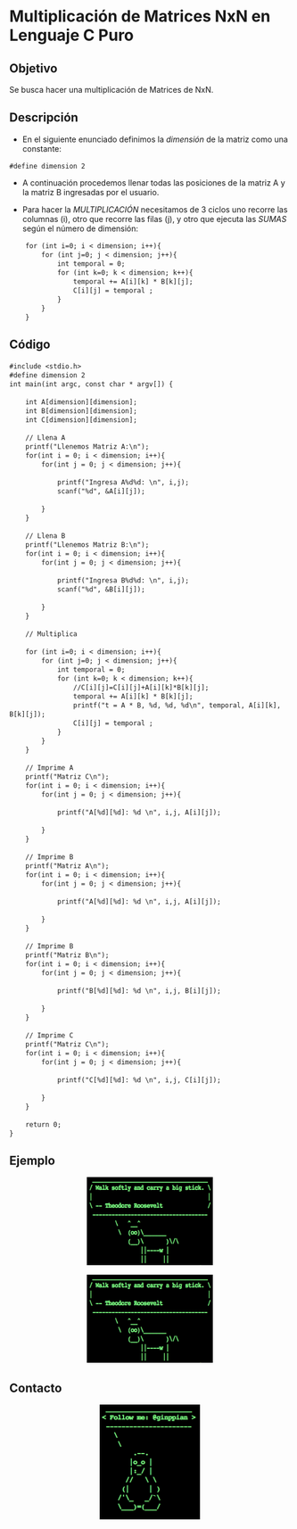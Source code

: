 Multiplicación de Matrices NxN en Lenguaje C Puro
===========

## Objetivo

Se busca hacer una multiplicación de Matrices de NxN.

## Descripción

* En el siguiente enunciado definimos la *dimensión* de la matriz como una constante:

```
#define dimension 2
```

* A continuación procedemos llenar todas las posiciones de la matriz A y la matriz B ingresadas por el usuario.

* Para hacer la *MULTIPLICACIÓN* necesitamos de 3 ciclos uno recorre las columnas (i), otro que recorre las filas (j), y otro que ejecuta las *SUMAS* según el número de dimensión:

```
    for (int i=0; i < dimension; i++){
        for (int j=0; j < dimension; j++){
            int temporal = 0;
            for (int k=0; k < dimension; k++){
                temporal += A[i][k] * B[k][j];
                C[i][j] = temporal ;
            }
        }
    }
```

## Código

```
#include <stdio.h>
#define dimension 2
int main(int argc, const char * argv[]) {

    int A[dimension][dimension];
    int B[dimension][dimension];
    int C[dimension][dimension];
    
    // Llena A
    printf("Llenemos Matriz A:\n");
    for(int i = 0; i < dimension; i++){
        for(int j = 0; j < dimension; j++){
            
            printf("Ingresa A%d%d: \n", i,j);
            scanf("%d", &A[i][j]);
        
        }
    }

    // Llena B
    printf("Llenemos Matriz B:\n");
    for(int i = 0; i < dimension; i++){
        for(int j = 0; j < dimension; j++){
            
            printf("Ingresa B%d%d: \n", i,j);
            scanf("%d", &B[i][j]);
            
        }
    }
    
    // Multiplica
    
    for (int i=0; i < dimension; i++){
        for (int j=0; j < dimension; j++){
            int temporal = 0;
            for (int k=0; k < dimension; k++){
                //C[i][j]=C[i][j]+A[i][k]*B[k][j];
                temporal += A[i][k] * B[k][j];
                printf("t = A * B, %d, %d, %d\n", temporal, A[i][k], B[k][j]);
                C[i][j] = temporal ;
            }
        }
    }
    
    // Imprime A
    printf("Matriz C\n");
    for(int i = 0; i < dimension; i++){
        for(int j = 0; j < dimension; j++){
            
            printf("A[%d][%d]: %d \n", i,j, A[i][j]);
            
        }
    }
    
    // Imprime B
    printf("Matriz A\n");
    for(int i = 0; i < dimension; i++){
        for(int j = 0; j < dimension; j++){
            
            printf("A[%d][%d]: %d \n", i,j, A[i][j]);
            
        }
    }
    
    // Imprime B
    printf("Matriz B\n");
    for(int i = 0; i < dimension; i++){
        for(int j = 0; j < dimension; j++){
            
            printf("B[%d][%d]: %d \n", i,j, B[i][j]);
            
        }
    }

    // Imprime C
    printf("Matriz C\n");
    for(int i = 0; i < dimension; i++){
        for(int j = 0; j < dimension; j++){
            
            printf("C[%d][%d]: %d \n", i,j, C[i][j]);
            
        }
    }

    return 0;
}
```

## Ejemplo

<p align="center">
  <img src="https://github.com/ginppian/Bash-Cowsay/blob/master/cowsay.png" width="226" height="158" />
</p>

<p align="center">
  <img src="https://github.com/ginppian/Bash-Cowsay/blob/master/cowsay.png" width="226" height="158" />
</p>

## Contacto

<p align="center">
  <img src="https://github.com/ginppian/Bash-Cowsay/blob/master/followme.png" width="180" height="206" />
</p>